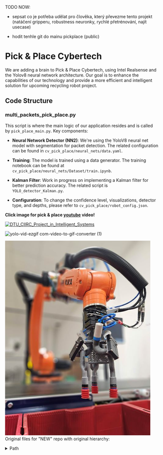 TODO NOW: 

- sepsat co je potřeba udělat pro člověka, který převezme tento projekt (natáčení gripperu, robustness neuronky, rychlé přetrénování, najít usecase)

- hodit tenhle git do mainu pickplace (public)

# Pick & Place Cybertech

We are adding a brain to Pick & Place Cybertech, using Intel Realsense and the Yolov8 neural network architecture. Our goal is to enhance the capabilities of our technology and provide a more efficient and intelligent solution for upcoming recycling robot project.

## Code Structure

### multi_packets_pick_place.py

This script is where the main logic of our application resides and is called by `pick_place_main.py`. Key components:

- **Neural Network Detector (NN2)**: We're using the YoloV8 neural net model with segmentation for packet detection. The related configuration can be found in `cv_pick_place/neural_nets/data.yaml`.

- **Training**: The model is trained using a data generator. The training notebook can be found at `cv_pick_place/neural_nets/Dataset/train.ipynb`.

- **Kalman Filter**: Work in progress on implementing a Kalman filter for better prediction accuracy. The related script is `YOLO_detector_Kalman.py`.

- **Configuration**: To change the confidence level, visualizations, detector type, and depths, please refer to `cv_pick_place/robot_config.json`.




**Click image for pick & place [youtube]((https://www.youtube.com/watch?v=zVX-cSrUM6I&ab_channel=Mik)) video!**

[![DTU_CIIRC_Project_in_Intelligent_Systems](https://github.com/martimik10/CIIRC_DTU_3WEEK_NEW/assets/88324559/4396926d-d59e-4208-9ca0-1096136f39f4)](https://www.youtube.com/watch?v=zVX-cSrUM6I&ab_channel=Mik)


![yolo-vid-ezgif com-video-to-gif-converter (1)](https://github.com/martimik10/CIIRC_DTU_3WEEK_NEW/assets/88324559/ba49af6b-88ca-482a-84b1-5e120c80799b)



[![Youtube video pick place](20240110_172051.jpg)](https://www.youtube.com/watch?v=zVX-cSrUM6I&ab_channel=Mik)
Original files for "NEW" repo with original hierarchy:
<details>
  <summary>Path</summary>

  ```
  D:.  
│   .gitignore  
│   requirements.txt  
│   rob_env_dependencies.ipynb  
│  
├───cv_pick_place  
│   │   cv_pick_place_main.py  
│   │   extrinsic_calibration.py  
│   │   extrinsic_test.py  
│   │   mult_packets_pick_place.py  
│   │  
│   ├───config  
│   │       conveyor_points.json  
│   │       D435_camera_config.json  
│   │       D435_camera_config_defaults.json  
│   │       robot_config.json  
│   │       robot_positions.json  
│   │  
│   └───robot_cell  
│       │   graphics_functions.py  
│       │  
│       ├───control  
│       │   │   control_state_machine.py  
│       │   │   robot_communication.py  
│       │   │   robot_control.py  
│       │   │   __init__.py  
│       │   │  
│       │   └───__pycache__  
│       │           control_state_machine.cpython-39.pyc  
│       │           fake_robot_control.cpython-39.pyc  
│       │           pick_place_demos.cpython-39.pyc  
│       │           robot_communication.cpython-39.pyc  
│       │           robot_control.cpython-39.pyc  
│       │           __init__.cpython-39.pyc  
│       │  
│       ├───detection  
│       │   │   apriltag_detection.py  
│       │   │   market_items_detector.py  
│       │   │   packet_detector.py  
│       │   │   realsense_depth.py  
│       │   │   threshold_detector.py  
│       │   │   __init__.py  
│       │   │  
│       │   └───__pycache__  
│       │           apriltag_detection.cpython-39.pyc  
│       │           packet_detector.cpython-39.pyc  
│       │           realsense_depth.cpython-39.pyc  
│       │           threshold_detector.cpython-39.pyc  
│       │           __init__.cpython-39.pyc  
│       │  
│       └───packet  
│           │   centroidtracker.py  
│           │   grip_position_estimation.py  
│           │   item_tracker.py  
│           │   packettracker.py  
│           │   packet_object.py  
│           │   point_cloud_viz.py  
│           │   __init__.py  
│           │  
│           └───__pycache__  
│                   centroidtracker.cpython-39.pyc  
│                   grip_position_estimation.cpython-39.pyc  
│                   item_object.cpython-39.pyc  
│                   item_tracker.cpython-39.pyc  
│                   packettracker.cpython-39.pyc  
│                   packet_object.cpython-39.pyc  
│                   point_cloud_viz.cpython-39.pyc  
│                   __init__.cpython-39.pyc  
│  
├───PLC_Prog  
│       KUKA Cybertech R1 17-6-2021_V17.ap17  
│  
└───Scripts  
        camera_playback.py  
        camera_record.py  
        compressed_recording_playback.py  
        packet_auto_label.py  
        pick_place_control.py  
        realsense_depth.py  
        realsense_speed_test.py  
        recording_compress.py  
        robot_camera_pose.json  
        Robot_Camera_pose.py  
  ```
</details>





